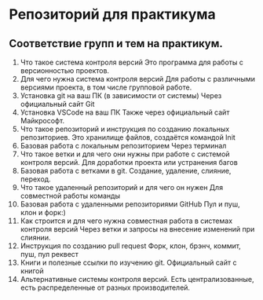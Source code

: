 # Репозиторий для практикума
## Соответствие групп и тем на практикум.

1. Что такое система контроля версий
Это программа для работы с версионностью проектов.
2. Для чего нужна система контроля версий
Для работы с различными версиями проекта, в том числе групповой работе.
3. Установка git на ваш ПК (в зависимости от системы)
Через официальный сайт Git
4. Установка VSCode на ваш ПК
Также через официальный сайт Майкрософт.
5. Что такое репозиторий и инструкция по созданию локальных репозиториев.
Это хранилище файлов, создаётся командой Init
6. Базовая работа с локальным репозиторием
Через терминал
7. Что такое ветки и для чего они нужны при работе с системой контроля версий.
Для доработки проекта или устранения багов
8. Базовая работа с ветками в git.
Создание, удаление, слияние, переход.
9. Что такое удаленный репозиторий и для чего он нужен
Для совместной работы команды
10. Базовая работа с удаленными репозиториями GitHub
Пул и пуш, клон и форк:)
11. Как строится и для чего нужна совместная работа в системах контроля версий
Через ветки и запросы на внесение изменений при слиянии.
12. Инструкция по созданию pull request
Форк, клон, брэнч, коммит, пуш, пул реквест
13. Книги и полезные ссылки по изучению git.
Официальный сайт с книгой
14. Альтернативные системы контроля версий.
Есть централизованные, есть распределенные от разных производителей.
